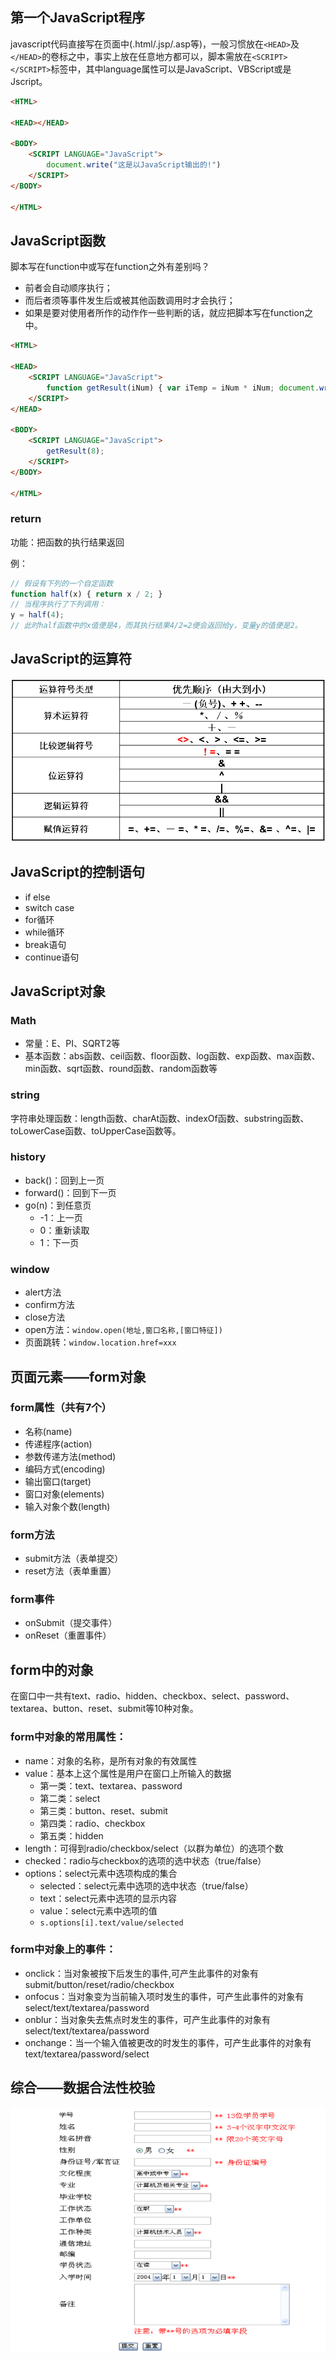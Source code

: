 ## 第一个JavaScript程序
javascript代码直接写在页面中(.html/.jsp/.asp等)，一般习惯放在`<HEAD>`及`</HEAD>`的卷标之中，事实上放在任意地方都可以，脚本需放在`<SCRIPT></SCRIPT>`标签中，其中language属性可以是JavaScript、VBScript或是Jscript。

```html
<HTML>

<HEAD></HEAD>

<BODY>
    <SCRIPT LANGUAGE="JavaScript">
        document.write("这是以JavaScript输出的!")
    </SCRIPT>
</BODY>

</HTML>
```


## JavaScript函数
脚本写在function中或写在function之外有差别吗？
- 前者会自动顺序执行；
- 而后者须等事件发生后或被其他函数调用时才会执行；
- 如果是要对使用者所作的动作作一些判断的话，就应把脚本写在function之中。

```html
<HTML>

<HEAD>
    <SCRIPT LANGUAGE="JavaScript">
        function getResult(iNum) { var iTemp = iNum * iNum; document.write(iTemp); }
    </SCRIPT>
</HEAD>

<BODY>
    <SCRIPT LANGUAGE="JavaScript">
        getResult(8);
    </SCRIPT>
</BODY>

</HTML>
```

### return
功能：把函数的执行结果返回

例：
```javascript
// 假设有下列的一个自定函数
function half(x) { return x / 2; }
// 当程序执行了下列调用：
y = half(4);
// 此时half函数中的x值便是4，而其执行结果4/2=2便会返回给y，变量y的值便是2。
```


## JavaScript的运算符
![1669300708697](image/15JavaScript/1669300708697.png)


## JavaScript的控制语句
- if else
- switch case
- for循环
- while循环
- break语句
- continue语句


## JavaScript对象

### Math
- 常量：E、PI、SQRT2等
- 基本函数：abs函数、ceil函数、floor函数、log函数、exp函数、max函数、min函数、sqrt函数、round函数、random函数等

### string
字符串处理函数：length函数、charAt函数、indexOf函数、substring函数、toLowerCase函数、toUpperCase函数等。

### history
- back()：回到上一页
- forward()：回到下一页
- go(n)：到任意页
  - -1：上一页
  - 0：重新读取
  - 1：下一页

### window
- alert方法
- confirm方法
- close方法
- open方法：`window.open(地址,窗口名称,[窗口特征])`
- 页面跳转：`window.location.href=xxx`


## 页面元素——form对象

### form属性（共有7个）
- 名称(name)
- 传递程序(action)
- 参数传递方法(method)
- 编码方式(encoding)
- 输出窗口(target)
- 窗口对象(elements)
- 输入对象个数(length)

### form方法
- submit方法（表单提交）
- reset方法（表单重置）

### form事件
- onSubmit（提交事件）
- onReset（重置事件）


## form中的对象
在窗口中一共有text、radio、hidden、checkbox、select、password、textarea、button、reset、submit等10种对象。

### form中对象的常用属性：
- name：对象的名称，是所有对象的有效属性
- value：基本上这个属性是用户在窗口上所输入的数据
  - 第一类：text、textarea、password
  - 第二类：select
  - 第三类：button、reset、submit
  - 第四类：radio、checkbox
  - 第五类：hidden
- length：可得到radio/checkbox/select（以群为单位）的选项个数
- checked：radio与checkbox的选项的选中状态（true/false）
- options：select元素中选项构成的集合
  - selected：select元素中选项的选中状态（true/false）
  - text：select元素中选项的显示内容
  - value：select元素中选项的值
  - `s.options[i].text/value/selected`

### form中对象上的事件：
- onclick：当对象被按下后发生的事件,可产生此事件的对象有submit/button/reset/radio/checkbox
- onfocus：当对象变为当前输入项时发生的事件，可产生此事件的对象有select/text/textarea/password
- onblur：当对象失去焦点时发生的事件，可产生此事件的对象有select/text/textarea/password
- onchange：当一个输入值被更改的时发生的事件，可产生此事件的对象有text/textarea/password/select


## 综合——数据合法性校验
![1669268282249](image/15JavaScript/1669268282249.png)

